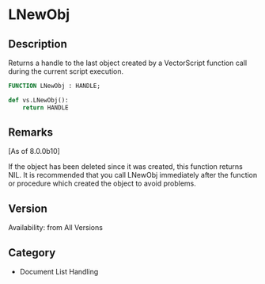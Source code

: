 # LNewObj

## Description
Returns a handle to the last object created by a VectorScript function call during the current script execution.

```pascal
FUNCTION LNewObj : HANDLE;
```

```python
def vs.LNewObj():
    return HANDLE
```

## Remarks
[As of 8.0.0b10]

If the object has been deleted since it was created, this function returns NIL. It is recommended that you call LNewObj immediately after the function or procedure which created the object to avoid problems.

## Version
Availability: from All Versions

## Category
* Document List Handling

